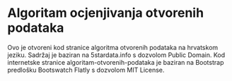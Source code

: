 Algoritam ocjenjivanja otvorenih podataka
============================

Ovo je otvoreni kod stranice algoritma otvorenih podataka na hrvatskom jeziku. Sadržaj je baziran na 5stardata.info s dozvolom Public Domain.
Kod internetske stranice algoritam-otvorenih-podataka je baziran na Bootstrap predlošku Bootswatch Flatly s dozvolom MIT License.
